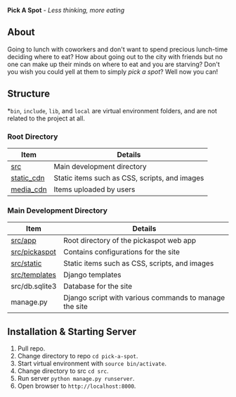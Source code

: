 **Pick A Spot** - *Less thinking, more eating*

## About
Going to lunch with coworkers and don't want to spend precious lunch-time deciding where to eat? How about going out to the city with friends but no one can make up their minds on where to eat and you are starving? Don't you wish you could yell at them to simply *pick a spot*? Well now you can!

## Structure
\*`bin`, `include`, `lib`, and `local` are virtual environment folders, and are not related to the project at all.

### Root Directory
Item | Details
--------- | -------
[src](https://github.com/pk400/pick-a-spot/tree/master/src) | Main development directory
[static_cdn](https://github.com/pk400/pick-a-spot/tree/master/static_cdn) | Static items such as CSS, scripts, and images
[media_cdn](https://github.com/pk400/pick-a-spot/tree/master/media_cdn) | Items uploaded by users

### Main Development Directory
Item | Details
------|--------
[src/app](https://github.com/pk400/pick-a-spot/tree/master/src/app) | Root directory of the pickaspot web app
[src/pickaspot](https://github.com/pk400/pick-a-spot/tree/master/src/pickaspot) | Contains configurations for the site
[src/static](https://github.com/pk400/pick-a-spot/tree/master/src/static) | Static items such as CSS, scripts, and images
[src/templates](https://github.com/pk400/pick-a-spot/tree/master/src/templates) | Django templates
src/db.sqlite3 | Database for the site
manage.py | Django script with various commands to manage the site

## Installation & Starting Server
1. Pull repo.
2. Change directory to repo `cd pick-a-spot`.
3. Start virtual environment with `source bin/activate`.
4. Change directory to src `cd src`.
5. Run server `python manage.py runserver`.
6. Open browser to `http://localhost:8000`.
